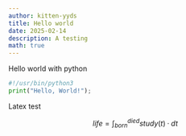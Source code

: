 ```yaml
---
author: kitten-yyds
title: Hello world
date: 2025-02-14
description: A testing
math: true
---
```


Hello world with python

```python
#!/usr/bin/python3
print("Hello, World!");
```

Latex test

$$life=\int_{born}^{died} study(t)·dt$$